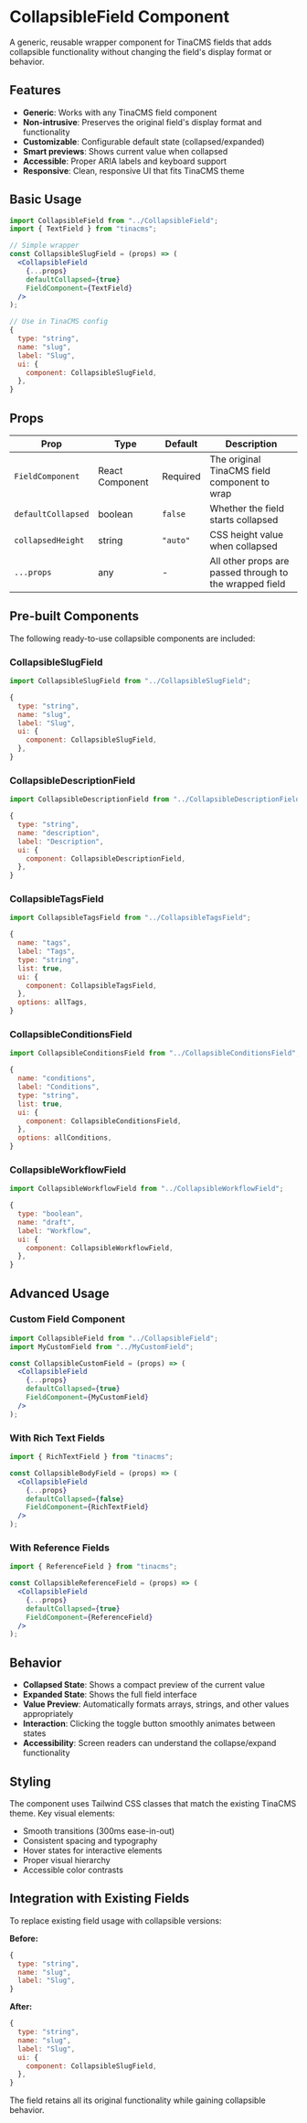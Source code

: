 # CollapsibleField Component

A generic, reusable wrapper component for TinaCMS fields that adds collapsible functionality without changing the field's display format or behavior.

## Features

- **Generic**: Works with any TinaCMS field component
- **Non-intrusive**: Preserves the original field's display format and functionality
- **Customizable**: Configurable default state (collapsed/expanded)
- **Smart previews**: Shows current value when collapsed
- **Accessible**: Proper ARIA labels and keyboard support
- **Responsive**: Clean, responsive UI that fits TinaCMS theme

## Basic Usage

```jsx
import CollapsibleField from "../CollapsibleField";
import { TextField } from "tinacms";

// Simple wrapper
const CollapsibleSlugField = (props) => (
  <CollapsibleField
    {...props}
    defaultCollapsed={true}
    FieldComponent={TextField}
  />
);

// Use in TinaCMS config
{
  type: "string",
  name: "slug",
  label: "Slug",
  ui: {
    component: CollapsibleSlugField,
  },
}
```

## Props

| Prop | Type | Default | Description |
|------|------|---------|-------------|
| `FieldComponent` | React Component | Required | The original TinaCMS field component to wrap |
| `defaultCollapsed` | boolean | `false` | Whether the field starts collapsed |
| `collapsedHeight` | string | `"auto"` | CSS height value when collapsed |
| `...props` | any | - | All other props are passed through to the wrapped field |

## Pre-built Components

The following ready-to-use collapsible components are included:

### CollapsibleSlugField
```jsx
import CollapsibleSlugField from "../CollapsibleSlugField";

{
  type: "string",
  name: "slug", 
  label: "Slug",
  ui: {
    component: CollapsibleSlugField,
  },
}
```

### CollapsibleDescriptionField
```jsx
import CollapsibleDescriptionField from "../CollapsibleDescriptionField";

{
  type: "string",
  name: "description",
  label: "Description", 
  ui: {
    component: CollapsibleDescriptionField,
  },
}
```

### CollapsibleTagsField
```jsx
import CollapsibleTagsField from "../CollapsibleTagsField";

{
  name: "tags",
  label: "Tags",
  type: "string",
  list: true,
  ui: {
    component: CollapsibleTagsField,
  },
  options: allTags,
}
```

### CollapsibleConditionsField
```jsx
import CollapsibleConditionsField from "../CollapsibleConditionsField";

{
  name: "conditions",
  label: "Conditions", 
  type: "string",
  list: true,
  ui: {
    component: CollapsibleConditionsField,
  },
  options: allConditions,
}
```

### CollapsibleWorkflowField
```jsx
import CollapsibleWorkflowField from "../CollapsibleWorkflowField";

{
  type: "boolean",
  name: "draft",
  label: "Workflow",
  ui: {
    component: CollapsibleWorkflowField,
  },
}
```

## Advanced Usage

### Custom Field Component
```jsx
import CollapsibleField from "../CollapsibleField";
import MyCustomField from "../MyCustomField";

const CollapsibleCustomField = (props) => (
  <CollapsibleField
    {...props}
    defaultCollapsed={true}
    FieldComponent={MyCustomField}
  />
);
```

### With Rich Text Fields
```jsx
import { RichTextField } from "tinacms";

const CollapsibleBodyField = (props) => (
  <CollapsibleField
    {...props}
    defaultCollapsed={false}
    FieldComponent={RichTextField}
  />
);
```

### With Reference Fields
```jsx
import { ReferenceField } from "tinacms";

const CollapsibleReferenceField = (props) => (
  <CollapsibleField
    {...props}
    defaultCollapsed={true}
    FieldComponent={ReferenceField}
  />
);
```

## Behavior

- **Collapsed State**: Shows a compact preview of the current value
- **Expanded State**: Shows the full field interface
- **Value Preview**: Automatically formats arrays, strings, and other values appropriately
- **Interaction**: Clicking the toggle button smoothly animates between states
- **Accessibility**: Screen readers can understand the collapse/expand functionality

## Styling

The component uses Tailwind CSS classes that match the existing TinaCMS theme. Key visual elements:

- Smooth transitions (300ms ease-in-out)
- Consistent spacing and typography
- Hover states for interactive elements
- Proper visual hierarchy
- Accessible color contrasts

## Integration with Existing Fields

To replace existing field usage with collapsible versions:

**Before:**
```jsx
{
  type: "string",
  name: "slug",
  label: "Slug",
}
```

**After:**
```jsx
{
  type: "string", 
  name: "slug",
  label: "Slug",
  ui: {
    component: CollapsibleSlugField,
  },
}
```

The field retains all its original functionality while gaining collapsible behavior.